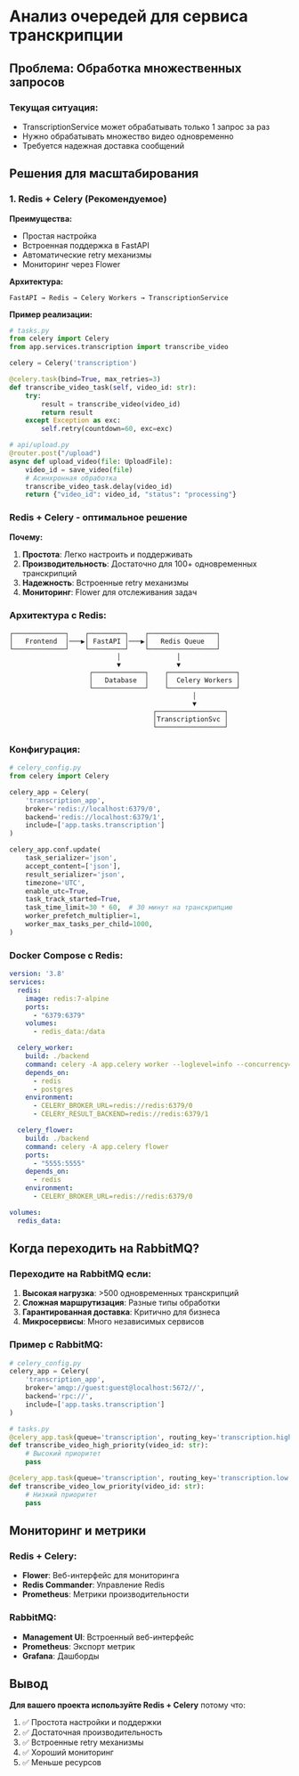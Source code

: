 # Анализ очередей для сервиса транскрипции

## Проблема: Обработка множественных запросов

### Текущая ситуация:
- TranscriptionService может обрабатывать только 1 запрос за раз
- Нужно обрабатывать множество видео одновременно
- Требуется надежная доставка сообщений

## Решения для масштабирования

### 1. **Redis + Celery (Рекомендуемое)**

**Преимущества:**
- Простая настройка
- Встроенная поддержка в FastAPI
- Автоматические retry механизмы
- Мониторинг через Flower

**Архитектура:**
```
FastAPI → Redis → Celery Workers → TranscriptionService
```

**Пример реализации:**
```python
# tasks.py
from celery import Celery
from app.services.transcription import transcribe_video

celery = Celery('transcription')

@celery.task(bind=True, max_retries=3)
def transcribe_video_task(self, video_id: str):
    try:
        result = transcribe_video(video_id)
        return result
    except Exception as exc:
        self.retry(countdown=60, exc=exc)

# api/upload.py
@router.post("/upload")
async def upload_video(file: UploadFile):
    video_id = save_video(file)
    # Асинхронная обработка
    transcribe_video_task.delay(video_id)
    return {"video_id": video_id, "status": "processing"}
```

### **Redis + Celery** - оптимальное решение

**Почему:**
1. **Простота**: Легко настроить и поддерживать
2. **Производительность**: Достаточно для 100+ одновременных транскрипций
3. **Надежность**: Встроенные retry механизмы
4. **Мониторинг**: Flower для отслеживания задач

### Архитектура с Redis:

```
┌─────────────┐    ┌─────────┐    ┌─────────────────┐
│   Frontend  │───▶│ FastAPI │───▶│   Redis Queue   │
└─────────────┘    └─────────┘    └─────────────────┘
                           │              │
                           ▼              ▼
                    ┌─────────────┐    ┌─────────────────┐
                    │   Database  │    │  Celery Workers │
                    └─────────────┘    └─────────────────┘
                                              │
                                              ▼
                                    ┌─────────────────┐
                                    │TranscriptionSvc │
                                    └─────────────────┘
```

### Конфигурация:

```python
# celery_config.py
from celery import Celery

celery_app = Celery(
    'transcription_app',
    broker='redis://localhost:6379/0',
    backend='redis://localhost:6379/1',
    include=['app.tasks.transcription']
)

celery_app.conf.update(
    task_serializer='json',
    accept_content=['json'],
    result_serializer='json',
    timezone='UTC',
    enable_utc=True,
    task_track_started=True,
    task_time_limit=30 * 60,  # 30 минут на транскрипцию
    worker_prefetch_multiplier=1,
    worker_max_tasks_per_child=1000,
)
```

### Docker Compose с Redis:

```yaml
version: '3.8'
services:
  redis:
    image: redis:7-alpine
    ports:
      - "6379:6379"
    volumes:
      - redis_data:/data

  celery_worker:
    build: ./backend
    command: celery -A app.celery worker --loglevel=info --concurrency=4
    depends_on:
      - redis
      - postgres
    environment:
      - CELERY_BROKER_URL=redis://redis:6379/0
      - CELERY_RESULT_BACKEND=redis://redis:6379/1

  celery_flower:
    build: ./backend
    command: celery -A app.celery flower
    ports:
      - "5555:5555"
    depends_on:
      - redis
    environment:
      - CELERY_BROKER_URL=redis://redis:6379/0

volumes:
  redis_data:
```

## Когда переходить на RabbitMQ?

### Переходите на RabbitMQ если:

1. **Высокая нагрузка**: >500 одновременных транскрипций
2. **Сложная маршрутизация**: Разные типы обработки
3. **Гарантированная доставка**: Критично для бизнеса
4. **Микросервисы**: Много независимых сервисов

### Пример с RabbitMQ:

```python
# celery_config.py
celery_app = Celery(
    'transcription_app',
    broker='amqp://guest:guest@localhost:5672//',
    backend='rpc://',
    include=['app.tasks.transcription']
)

# tasks.py
@celery_app.task(queue='transcription', routing_key='transcription.high')
def transcribe_video_high_priority(video_id: str):
    # Высокий приоритет
    pass

@celery_app.task(queue='transcription', routing_key='transcription.low')
def transcribe_video_low_priority(video_id: str):
    # Низкий приоритет
    pass
```

## Мониторинг и метрики

### Redis + Celery:
- **Flower**: Веб-интерфейс для мониторинга
- **Redis Commander**: Управление Redis
- **Prometheus**: Метрики производительности

### RabbitMQ:
- **Management UI**: Встроенный веб-интерфейс
- **Prometheus**: Экспорт метрик
- **Grafana**: Дашборды

## Вывод

**Для вашего проекта используйте Redis + Celery** потому что:

1. ✅ Простота настройки и поддержки
2. ✅ Достаточная производительность
3. ✅ Встроенные retry механизмы
4. ✅ Хороший мониторинг
5. ✅ Меньше ресурсов
